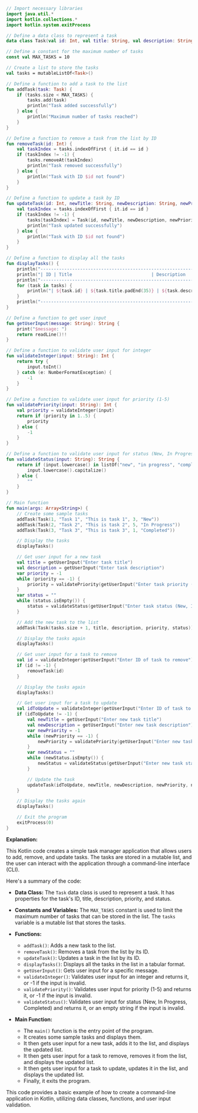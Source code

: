```kotlin
// Import necessary libraries
import java.util.*
import kotlin.collections.*
import kotlin.system.exitProcess

// Define a data class to represent a task
data class Task(val id: Int, val title: String, val description: String, val priority: Int, val status: String)

// Define a constant for the maximum number of tasks
const val MAX_TASKS = 10

// Create a list to store the tasks
val tasks = mutableListOf<Task>()

// Define a function to add a task to the list
fun addTask(task: Task) {
    if (tasks.size < MAX_TASKS) {
        tasks.add(task)
        println("Task added successfully")
    } else {
        println("Maximum number of tasks reached")
    }
}

// Define a function to remove a task from the list by ID
fun removeTask(id: Int) {
    val taskIndex = tasks.indexOfFirst { it.id == id }
    if (taskIndex != -1) {
        tasks.removeAt(taskIndex)
        println("Task removed successfully")
    } else {
        println("Task with ID $id not found")
    }
}

// Define a function to update a task by ID
fun updateTask(id: Int, newTitle: String, newDescription: String, newPriority: Int, newStatus: String) {
    val taskIndex = tasks.indexOfFirst { it.id == id }
    if (taskIndex != -1) {
        tasks[taskIndex] = Task(id, newTitle, newDescription, newPriority, newStatus)
        println("Task updated successfully")
    } else {
        println("Task with ID $id not found")
    }
}

// Define a function to display all the tasks
fun displayTasks() {
    println("----------------------------------------------------------------------")
    println("| ID | Title                              | Description                                    | Priority | Status |")
    println("----------------------------------------------------------------------")
    for (task in tasks) {
        println("| ${task.id} | ${task.title.padEnd(35)} | ${task.description.padEnd(50)} | ${task.priority} | ${task.status} |")
    }
    println("----------------------------------------------------------------------")
}

// Define a function to get user input
fun getUserInput(message: String): String {
    print("$message: ")
    return readLine()!!
}

// Define a function to validate user input for integer
fun validateInteger(input: String): Int {
    return try {
        input.toInt()
    } catch (e: NumberFormatException) {
        -1
    }
}

// Define a function to validate user input for priority (1-5)
fun validatePriority(input: String): Int {
    val priority = validateInteger(input)
    return if (priority in 1..5) {
        priority
    } else {
        -1
    }
}

// Define a function to validate user input for status (New, In Progress, Completed)
fun validateStatus(input: String): String {
    return if (input.lowercase() in listOf("new", "in progress", "completed")) {
        input.lowercase().capitalize()
    } else {
        ""
    }
}

// Main function
fun main(args: Array<String>) {
    // Create some sample tasks
    addTask(Task(1, "Task 1", "This is task 1", 3, "New"))
    addTask(Task(2, "Task 2", "This is task 2", 5, "In Progress"))
    addTask(Task(3, "Task 3", "This is task 3", 1, "Completed"))

    // Display the tasks
    displayTasks()

    // Get user input for a new task
    val title = getUserInput("Enter task title")
    val description = getUserInput("Enter task description")
    var priority = -1
    while (priority == -1) {
        priority = validatePriority(getUserInput("Enter task priority (1-5)"))
    }
    var status = ""
    while (status.isEmpty()) {
        status = validateStatus(getUserInput("Enter task status (New, In Progress, Completed)"))
    }

    // Add the new task to the list
    addTask(Task(tasks.size + 1, title, description, priority, status))

    // Display the tasks again
    displayTasks()

    // Get user input for a task to remove
    val id = validateInteger(getUserInput("Enter ID of task to remove"))
    if (id != -1) {
        removeTask(id)
    }

    // Display the tasks again
    displayTasks()

    // Get user input for a task to update
    val idToUpdate = validateInteger(getUserInput("Enter ID of task to update"))
    if (idToUpdate != -1) {
        val newTitle = getUserInput("Enter new task title")
        val newDescription = getUserInput("Enter new task description")
        var newPriority = -1
        while (newPriority == -1) {
            newPriority = validatePriority(getUserInput("Enter new task priority (1-5)"))
        }
        var newStatus = ""
        while (newStatus.isEmpty()) {
            newStatus = validateStatus(getUserInput("Enter new task status (New, In Progress, Completed)"))
        }

        // Update the task
        updateTask(idToUpdate, newTitle, newDescription, newPriority, newStatus)
    }

    // Display the tasks again
    displayTasks()

    // Exit the program
    exitProcess(0)
}
```

**Explanation:**

This Kotlin code creates a simple task manager application that allows users to add, remove, and update tasks. The tasks are stored in a mutable list, and the user can interact with the application through a command-line interface (CLI).

Here's a summary of the code:

- **Data Class:** The `Task` data class is used to represent a task. It has properties for the task's ID, title, description, priority, and status.

- **Constants and Variables:** The `MAX_TASKS` constant is used to limit the maximum number of tasks that can be stored in the list. The `tasks` variable is a mutable list that stores the tasks.

- **Functions:**
  - `addTask()`: Adds a new task to the list.
  - `removeTask()`: Removes a task from the list by its ID.
  - `updateTask()`: Updates a task in the list by its ID.
  - `displayTasks()`: Displays all the tasks in the list in a tabular format.
  - `getUserInput()`: Gets user input for a specific message.
  - `validateInteger()`: Validates user input for an integer and returns it, or -1 if the input is invalid.
  - `validatePriority()`: Validates user input for priority (1-5) and returns it, or -1 if the input is invalid.
  - `validateStatus()`: Validates user input for status (New, In Progress, Completed) and returns it, or an empty string if the input is invalid.

- **Main Function:**
  - The `main()` function is the entry point of the program.
  - It creates some sample tasks and displays them.
  - It then gets user input for a new task, adds it to the list, and displays the updated list.
  - It then gets user input for a task to remove, removes it from the list, and displays the updated list.
  - It then gets user input for a task to update, updates it in the list, and displays the updated list.
  - Finally, it exits the program.

This code provides a basic example of how to create a command-line application in Kotlin, utilizing data classes, functions, and user input validation.